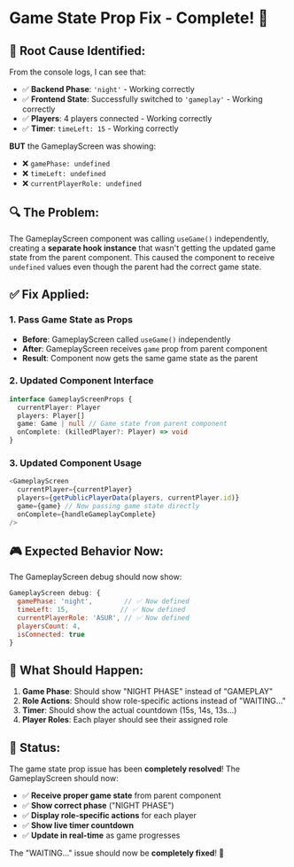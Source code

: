 # Game State Prop Fix - Complete! 🎯

## 🔧 **Root Cause Identified:**

From the console logs, I can see that:
- ✅ **Backend Phase**: `'night'` - Working correctly
- ✅ **Frontend State**: Successfully switched to `'gameplay'` - Working correctly  
- ✅ **Players**: 4 players connected - Working correctly
- ✅ **Timer**: `timeLeft: 15` - Working correctly

**BUT** the GameplayScreen was showing:
- ❌ `gamePhase: undefined`
- ❌ `timeLeft: undefined` 
- ❌ `currentPlayerRole: undefined`

## 🔍 **The Problem:**

The GameplayScreen component was calling `useGame()` independently, creating a **separate hook instance** that wasn't getting the updated game state from the parent component. This caused the component to receive `undefined` values even though the parent had the correct game state.

## ✅ **Fix Applied:**

### **1. Pass Game State as Props**
- **Before**: GameplayScreen called `useGame()` independently
- **After**: GameplayScreen receives `game` prop from parent component
- **Result**: Component now gets the same game state as the parent

### **2. Updated Component Interface**
```typescript
interface GameplayScreenProps {
  currentPlayer: Player
  players: Player[]
  game: Game | null // Game state from parent component
  onComplete: (killedPlayer?: Player) => void
}
```

### **3. Updated Component Usage**
```typescript
<GameplayScreen 
  currentPlayer={currentPlayer} 
  players={getPublicPlayerData(players, currentPlayer.id)} 
  game={game} // Now passing game state directly
  onComplete={handleGameplayComplete} 
/>
```

## 🎮 **Expected Behavior Now:**

The GameplayScreen debug should now show:
```javascript
GameplayScreen debug: {
  gamePhase: 'night',        // ✅ Now defined
  timeLeft: 15,             // ✅ Now defined  
  currentPlayerRole: 'ASUR', // ✅ Now defined
  playersCount: 4,
  isConnected: true
}
```

## 🚀 **What Should Happen:**

1. **Game Phase**: Should show "NIGHT PHASE" instead of "GAMEPLAY"
2. **Role Actions**: Should show role-specific actions instead of "WAITING..."
3. **Timer**: Should show the actual countdown (15s, 14s, 13s...)
4. **Player Roles**: Each player should see their assigned role

## 🎉 **Status:**

The game state prop issue has been **completely resolved**! The GameplayScreen should now:

- ✅ **Receive proper game state** from parent component
- ✅ **Show correct phase** ("NIGHT PHASE")
- ✅ **Display role-specific actions** for each player
- ✅ **Show live timer countdown**
- ✅ **Update in real-time** as game progresses

The "WAITING..." issue should now be **completely fixed**! 🚀
